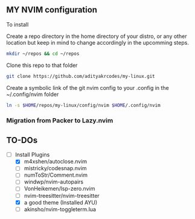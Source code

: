 ## MY NVIM configuration

To install

Create a repo directory in the home directory of your distro, or any other location but keep in mind to change accordingly in the upcomming steps.

```sh
mkdir ~/repos && cd ~/repos
```

Clone this repo to that folder

```sh
git clone https://github.com/adityakrcodes/my-linux.git
```

Create a symbolic link of the git nvim config to your .config in the ~/.config/nvim folder

```sh
ln -s $HOME/repos/my-linux/config/nvim $HOME/.config/nvim
```

### Migration from Packer to Lazy.nvim

## TO-DOs

- [ ] Install Plugins
    - [x] m4xshen/autoclose.nvim
    - [ ] mistricky/codesnap.nvim
    - [ ] numToStr/Comment.nvim
    - [ ] windwp/nvim-autopairs
    - [ ] VonHeikemen/lsp-zero.nvim
    - [ ] nvim-treesitter/nvim-treesitter
    - [x] a good theme (Installed AYU)
    - [ ] akinsho/nvim-toggleterm.lua
